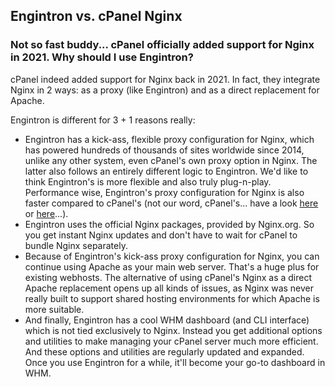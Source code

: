 ## Engintron vs. cPanel Nginx

### Not so fast buddy... cPanel officially added support for Nginx in 2021. Why should I use Engintron?
cPanel indeed added support for Nginx back in 2021. In fact, they integrate Nginx in 2 ways: as a proxy (like Engintron) and as a direct replacement for Apache.

Engintron is different for 3 + 1 reasons really:

* Engintron has a kick-ass, flexible proxy configuration for Nginx, which has powered hundreds of thousands of sites worldwide since 2014, unlike any other system, even cPanel's own proxy option in Nginx. The latter also follows an entirely different logic to Engintron. We'd like to think Engintron's is more flexible and also truly plug-n-play. Performance wise, Engintron's proxy configuration for Nginx is also faster compared to cPanel's (not our word, cPanel's... have a look [here](https://web.archive.org/web/20210420034851/https://blog.cpanel.com/how-to-install-and-manage-nginx-on-cpanel/) or [here](https://archive.ph/NOI2v)...).
* Engintron uses the official Nginx packages, provided by Nginx.org. So you get instant Nginx updates and don't have to wait for cPanel to bundle Nginx separately.
* Because of Engintron's kick-ass proxy configuration for Nginx, you can continue using Apache as your main web server. That's a huge plus for existing webhosts. The alternative of using cPanel's Nginx as a direct Apache replacement opens up all kinds of issues, as Nginx was never really built to support shared hosting environments for which Apache is more suitable.
* And finally, Engintron has a cool WHM dashboard (and CLI interface) which is not tied exclusively to Nginx. Instead you get additional options and utilities to make managing your cPanel server much more efficient. And these options and utilities are regularly updated and expanded. Once you use Engintron for a while, it'll become your go-to dashboard in WHM.